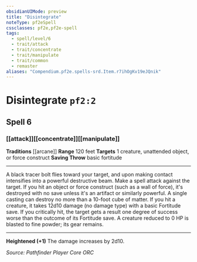```yaml
---
obsidianUIMode: preview
title: "Disintegrate"
noteType: pf2eSpell
cssclasses: pf2e,pf2e-spell
tags:
  - spell/level/6
  - trait/attack
  - trait/concentrate
  - trait/manipulate
  - trait/common
  - remaster
aliases: "Compendium.pf2e.spells-srd.Item.r7ihOgKv19eJQnik" 
---
```

# Disintegrate  `pf2:2`  
## Spell 6
### [[attack]][[concentrate]][[manipulate]]
**Traditions** [[arcane]]
**Range** 120 feet
**Targets** 1 creature, unattended object, or force construct
**Saving Throw** basic fortitude
* * * 
A black tracer bolt flies toward your target, and upon making contact intensifies into a powerful destructive beam. Make a spell attack against the target. If you hit an object or force construct (such as a wall of force), it's destroyed with no save unless it's an artifact or similarly powerful. A single casting can destroy no more than a 10-foot cube of matter. If you hit a creature, it takes 12d10 damage (no damage type) with a basic Fortitude save. If you critically hit, the target gets a result one degree of success worse than the outcome of its Fortitude save. A creature reduced to 0 HP is blasted to fine powder; its gear remains.

* * *

**Heightened (+1)** The damage increases by 2d10.

*Source: Pathfinder Player Core*
*ORC*